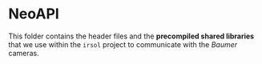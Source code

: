 # NeoAPI

This folder contains the header files and the **precompiled shared libraries** that we use within the `irsol` project to communicate with the _Baumer_ cameras.